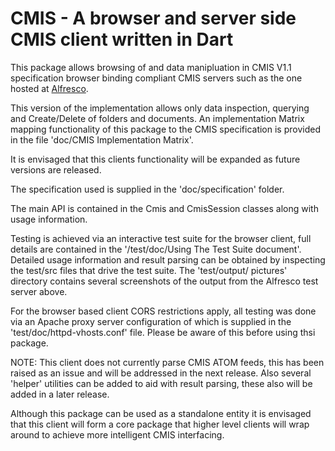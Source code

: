 # CMIS - A browser and server side CMIS client written in Dart

This package allows browsing of and data manipluation in CMIS V1.1 specification browser binding
compliant CMIS servers such as the one hosted at [Alfresco](http://cmis.alfresco.com/cmisbrowser).

This version of the implementation allows only data inspection, querying and Create/Delete of folders
and documents. An implementation Matrix mapping functionality of this package to the CMIS specification
is provided in the file 'doc/CMIS Implementation Matrix'.

It is envisaged that this clients functionality will be expanded as future versions are released.

The specification used is supplied in the 'doc/specification' folder.

The main API is contained in the Cmis and CmisSession classes along with usage
information.

Testing is achieved via an interactive test suite for the browser client, full details are contained in the
'/test/doc/Using The Test Suite document'. Detailed usage information and result parsing
can be obtained by inspecting the test/src files that drive the test suite. The 'test/output/
pictures' directory contains several screenshots of the output from the Alfresco test server
above.

For the browser based client CORS restrictions apply, all testing was done via an Apache proxy server
configuration of which is supplied in the 'test/doc/httpd-vhosts.conf' file. Please
be aware of this before using thsi package.

NOTE: This client does not currently parse CMIS ATOM feeds, this has been raised as an
issue and will be addressed in the next release. Also several 'helper' utilities can
be added to aid with result parsing, these also will be added in a later release.

Although this package can be used as a standalone entity it is envisaged that this client will form a
core package that higher level clients will wrap around to achieve more intelligent CMIS interfacing.



 




